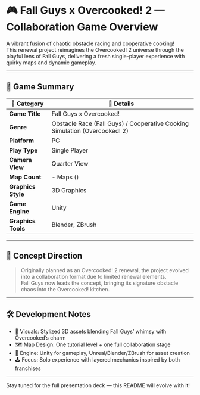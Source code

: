 # 🎮 Fall Guys x Overcooked! 2 — Collaboration Game Overview

A vibrant fusion of chaotic obstacle racing and cooperative cooking!  
This renewal project reimagines the Overcooked! 2 universe through the playful lens of Fall Guys, delivering a fresh single-player experience with quirky maps and dynamic gameplay.

---

## 📌 Game Summary

| 🧩 Category            | 🎯 Details                                                                 |
|------------------------|---------------------------------------------------------------------------|
| **Game Title**         | Fall Guys x Overcooked!                                                   |
| **Genre**              | Obstacle Race (Fall Guys) / Cooperative Cooking Simulation (Overcooked! 2) |
| **Platform**           | PC                                                                        |
| **Play Type**          | Single Player                                                             |
| **Camera View**        | Quarter View                                                              |
| **Map Count**          | - Maps ()                                 |
| **Graphics Style**     | 3D Graphics                                                               |
| **Game Engine**        | Unity                                                                     |
| **Graphics Tools**     | Blender, ZBrush                                            |

---

## 🧠 Concept Direction

> Originally planned as an Overcooked! 2 renewal, the project evolved into a collaboration format due to limited renewal elements.  
> Fall Guys now leads the concept, bringing its signature obstacle chaos into the Overcooked! kitchen.

---

## 🛠 Development Notes

- 🎨 Visuals: Stylized 3D assets blending Fall Guys’ whimsy with Overcooked’s charm  
- 🗺 Map Design: One tutorial level + one full collaboration stage  
- 🧪 Engine: Unity for gameplay, Unreal/Blender/ZBrush for asset creation  
- 🕹 Focus: Solo experience with layered mechanics inspired by both franchises

---

Stay tuned for the full presentation deck — this README will evolve with it!  
